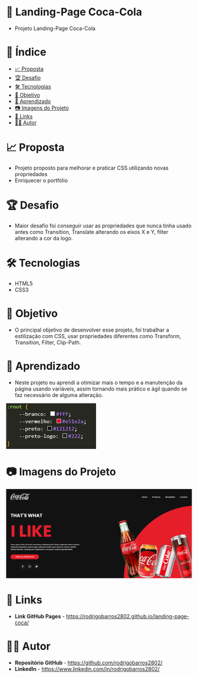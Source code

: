 # :triangular_ruler: Landing-Page Coca-Cola
* Projeto Landing-Page Coca-Cola

# :memo: Índice
* [:chart_with_upwards_trend: Proposta](https://github.com/rodrigobarros2802/landing-page-coca#chart_with_upwards_trend-proposta)
* [:trophy: Desafio](https://github.com/rodrigobarros2802/landing-page-coca#trophy-desafio)
* [:hammer_and_wrench: Tecnologias](https://github.com/rodrigobarros2802/landing-page-coca#hammer_and_wrench-tecnologias)
* [:dart: Objetivo](https://github.com/rodrigobarros2802/landing-page-coca#dart-objetivo)
* [:open_book: Aprendizado](https://github.com/rodrigobarros2802/landing-page-coca#open_book-aprendizado)
* [:camera: Imagens do Projeto](https://github.com/rodrigobarros2802/landing-page-coca#camera-imagens-do-projeto)
* [:link: Links](https://github.com/rodrigobarros2802/landing-page-coca/edit/master/README.md#link-links)
* [:technologist: Autor](https://github.com/rodrigobarros2802/landing-page-coca/edit/master/README.md#technologist-autor)

# :chart_with_upwards_trend: Proposta
* Projeto proposto para melhorar e praticar CSS utilizando novas propriedades
* Enriquecer o portfólio

# :trophy: Desafio
* Maior desafio foi conseguir usar as propriedades que nunca tinha usado antes como Transition, Translate alterando os eixos X e Y, filter alterando a cor da logo.

# :hammer_and_wrench: Tecnologias
* HTML5
* CSS3

# :dart: Objetivo
* O principal objetivo de desenvolver esse projeto, foi trabalhar a estilização com CSS, usar propriedades diferentes como Transform, Transition, Filter, Clip-Path.

# :open_book: Aprendizado
* Neste projeto eu aprendi a otimizar mais o tempo e a manutenção da página usando variáveis, assim tornando mais prático e ágil quando se faz necessário de alguma alteração.

![Aprendizado](assets/img/aprendizado.png)

# :camera: Imagens do Projeto

![Print do Projeto](assets/img/print-projeto.png)

# :link: Links
* **Link GitHub Pages** - https://rodrigobarros2802.github.io/landing-page-coca/

# :technologist: Autor
* **Repositório GitHub** - https://github.com/rodrigobarros2802/
* **LinkedIn** - https://www.linkedin.com/in/rodrigobarros2802/

